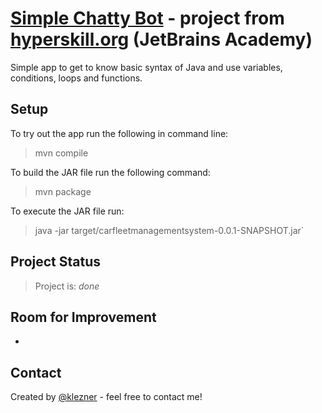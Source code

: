 # [Simple Chatty Bot](https://hyperskill.org/projects/206) - project from [hyperskill.org](https://hyperskill.org) (JetBrains Academy)

Simple app to get to know basic syntax of Java and use variables, conditions, loops and functions.

## Setup

To try out the app run the following in command line:
> mvn compile

To build the JAR file run the following command:
> mvn package

To execute the JAR file run:
> java -jar target/carfleetmanagementsystem-0.0.1-SNAPSHOT.jar`

## Project Status

> Project is: _done_

## Room for Improvement

-

## Contact

Created by [@klezner](https://github.com/klezner) - feel free to contact me!


<!-- Optional -->
<!-- ## License -->
<!-- This project is open source and available under the [... License](). -->

<!-- You don't have to include all sections - just the one's relevant to your project -->
